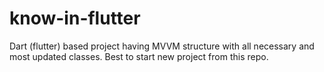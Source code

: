 # know-in-flutter
Dart (flutter) based project having MVVM structure with all necessary and most updated classes. Best to start new project from this repo.
